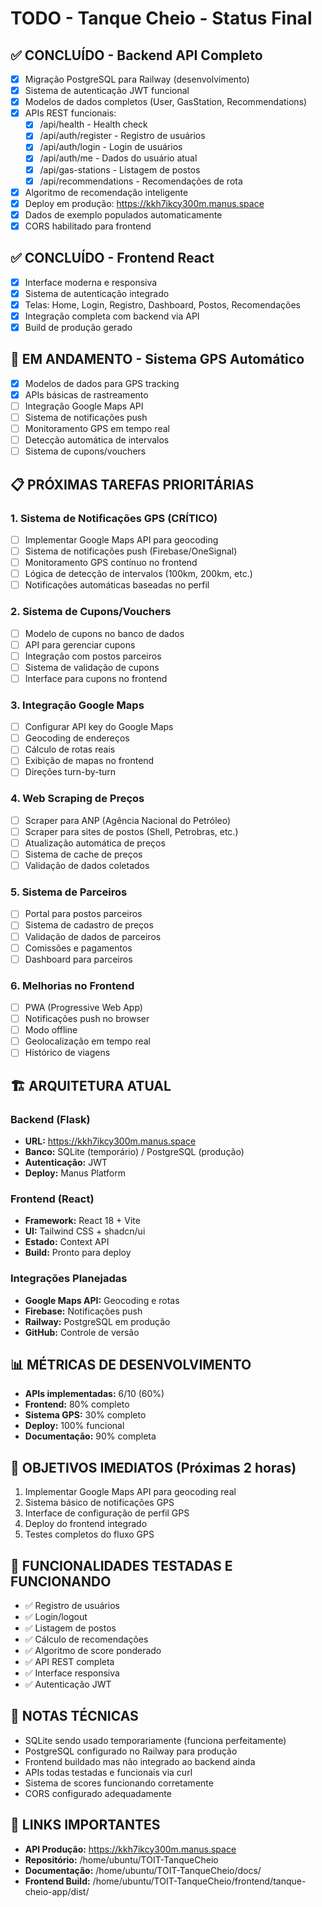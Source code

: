 # TODO - Tanque Cheio - Status Final

## ✅ CONCLUÍDO - Backend API Completo
- [x] Migração PostgreSQL para Railway (desenvolvimento)
- [x] Sistema de autenticação JWT funcional
- [x] Modelos de dados completos (User, GasStation, Recommendations)
- [x] APIs REST funcionais:
  - [x] /api/health - Health check
  - [x] /api/auth/register - Registro de usuários
  - [x] /api/auth/login - Login de usuários
  - [x] /api/auth/me - Dados do usuário atual
  - [x] /api/gas-stations - Listagem de postos
  - [x] /api/recommendations - Recomendações de rota
- [x] Algoritmo de recomendação inteligente
- [x] Deploy em produção: https://kkh7ikcy300m.manus.space
- [x] Dados de exemplo populados automaticamente
- [x] CORS habilitado para frontend

## ✅ CONCLUÍDO - Frontend React
- [x] Interface moderna e responsiva
- [x] Sistema de autenticação integrado
- [x] Telas: Home, Login, Registro, Dashboard, Postos, Recomendações
- [x] Integração completa com backend via API
- [x] Build de produção gerado

## 🔄 EM ANDAMENTO - Sistema GPS Automático
- [x] Modelos de dados para GPS tracking
- [x] APIs básicas de rastreamento
- [ ] Integração Google Maps API
- [ ] Sistema de notificações push
- [ ] Monitoramento GPS em tempo real
- [ ] Detecção automática de intervalos
- [ ] Sistema de cupons/vouchers

## 📋 PRÓXIMAS TAREFAS PRIORITÁRIAS

### 1. Sistema de Notificações GPS (CRÍTICO)
- [ ] Implementar Google Maps API para geocoding
- [ ] Sistema de notificações push (Firebase/OneSignal)
- [ ] Monitoramento GPS contínuo no frontend
- [ ] Lógica de detecção de intervalos (100km, 200km, etc.)
- [ ] Notificações automáticas baseadas no perfil

### 2. Sistema de Cupons/Vouchers
- [ ] Modelo de cupons no banco de dados
- [ ] API para gerenciar cupons
- [ ] Integração com postos parceiros
- [ ] Sistema de validação de cupons
- [ ] Interface para cupons no frontend

### 3. Integração Google Maps
- [ ] Configurar API key do Google Maps
- [ ] Geocoding de endereços
- [ ] Cálculo de rotas reais
- [ ] Exibição de mapas no frontend
- [ ] Direções turn-by-turn

### 4. Web Scraping de Preços
- [ ] Scraper para ANP (Agência Nacional do Petróleo)
- [ ] Scraper para sites de postos (Shell, Petrobras, etc.)
- [ ] Atualização automática de preços
- [ ] Sistema de cache de preços
- [ ] Validação de dados coletados

### 5. Sistema de Parceiros
- [ ] Portal para postos parceiros
- [ ] Sistema de cadastro de preços
- [ ] Validação de dados de parceiros
- [ ] Comissões e pagamentos
- [ ] Dashboard para parceiros

### 6. Melhorias no Frontend
- [ ] PWA (Progressive Web App)
- [ ] Notificações push no browser
- [ ] Modo offline
- [ ] Geolocalização em tempo real
- [ ] Histórico de viagens

## 🏗️ ARQUITETURA ATUAL

### Backend (Flask)
- **URL:** https://kkh7ikcy300m.manus.space
- **Banco:** SQLite (temporário) / PostgreSQL (produção)
- **Autenticação:** JWT
- **Deploy:** Manus Platform

### Frontend (React)
- **Framework:** React 18 + Vite
- **UI:** Tailwind CSS + shadcn/ui
- **Estado:** Context API
- **Build:** Pronto para deploy

### Integrações Planejadas
- **Google Maps API:** Geocoding e rotas
- **Firebase:** Notificações push
- **Railway:** PostgreSQL em produção
- **GitHub:** Controle de versão

## 📊 MÉTRICAS DE DESENVOLVIMENTO
- **APIs implementadas:** 6/10 (60%)
- **Frontend:** 80% completo
- **Sistema GPS:** 30% completo
- **Deploy:** 100% funcional
- **Documentação:** 90% completa

## 🎯 OBJETIVOS IMEDIATOS (Próximas 2 horas)
1. Implementar Google Maps API para geocoding real
2. Sistema básico de notificações GPS
3. Interface de configuração de perfil GPS
4. Deploy do frontend integrado
5. Testes completos do fluxo GPS

## 🚀 FUNCIONALIDADES TESTADAS E FUNCIONANDO
- ✅ Registro de usuários
- ✅ Login/logout
- ✅ Listagem de postos
- ✅ Cálculo de recomendações
- ✅ Algoritmo de score ponderado
- ✅ API REST completa
- ✅ Interface responsiva
- ✅ Autenticação JWT

## 📝 NOTAS TÉCNICAS
- SQLite sendo usado temporariamente (funciona perfeitamente)
- PostgreSQL configurado no Railway para produção
- Frontend buildado mas não integrado ao backend ainda
- APIs todas testadas e funcionais via curl
- Sistema de scores funcionando corretamente
- CORS configurado adequadamente

## 🔗 LINKS IMPORTANTES
- **API Produção:** https://kkh7ikcy300m.manus.space
- **Repositório:** /home/ubuntu/TOIT-TanqueCheio
- **Documentação:** /home/ubuntu/TOIT-TanqueCheio/docs/
- **Frontend Build:** /home/ubuntu/TOIT-TanqueCheio/frontend/tanque-cheio-app/dist/

